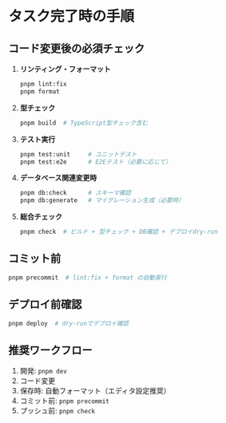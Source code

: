 # タスク完了時の手順

## コード変更後の必須チェック
1. **リンティング・フォーマット**
   ```bash
   pnpm lint:fix
   pnpm format
   ```

2. **型チェック**
   ```bash
   pnpm build  # TypeScript型チェック含む
   ```

3. **テスト実行**
   ```bash
   pnpm test:unit     # ユニットテスト
   pnpm test:e2e      # E2Eテスト（必要に応じて）
   ```

4. **データベース関連変更時**
   ```bash
   pnpm db:check      # スキーマ確認
   pnpm db:generate   # マイグレーション生成（必要時）
   ```

5. **総合チェック**
   ```bash
   pnpm check  # ビルド + 型チェック + DB確認 + デプロイdry-run
   ```

## コミット前
```bash
pnpm precommit  # lint:fix + format の自動実行
```

## デプロイ前確認
```bash
pnpm deploy  # dry-runでデプロイ確認
```

## 推奨ワークフロー
1. 開発: `pnpm dev`
2. コード変更
3. 保存時: 自動フォーマット（エディタ設定推奨）
4. コミット前: `pnpm precommit`
5. プッシュ前: `pnpm check`